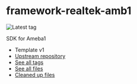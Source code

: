 # framework-realtek-amb1

![Latest tag](https://img.shields.io/github/v/tag/libretuya/framework-realtek-amb1?label=latest%20tag)

SDK for Ameba1

- Template v1
- [Upstream repository](https://github.com/ambiot/amb1_sdk)
- [See all tags](https://github.com/libretuya/framework-realtek-amb1/tags)
- [See all files](https://github.com/libretuya/framework-realtek-amb1/tree/platformio)
- [Cleaned up files](https://github.com/libretuya/framework-realtek-amb1/blob/actions/.github/workflows/platformio-package.yml#L44-L52)

